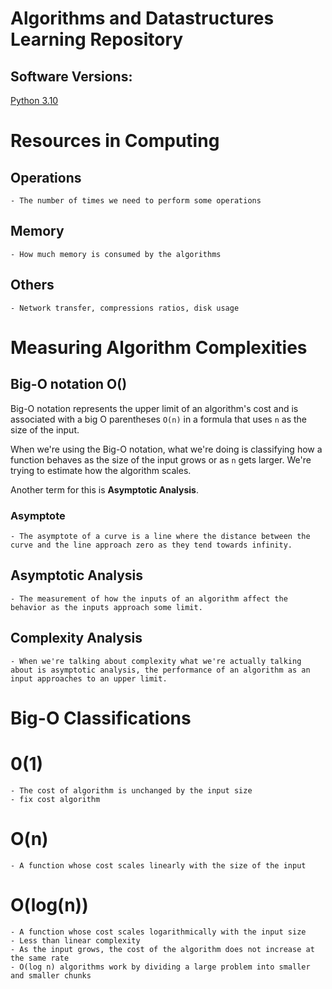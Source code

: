 # Algorithms and Datastructures Learning Repository

## Software Versions:

[Python 3.10](https://docs.python.org/3/)

# Resources in Computing

## Operations

    - The number of times we need to perform some operations

## Memory

    - How much memory is consumed by the algorithms

## Others

    - Network transfer, compressions ratios, disk usage

# Measuring Algorithm Complexities

## Big-O notation O()

Big-O notation represents the upper limit of an algorithm's cost and is associated with a big O parentheses `O(n)` in a formula that uses `n` as the size of the input.

When we're using the Big-O notation, what we're doing is classifying how a function behaves as the size of the input grows or as `n` gets larger. We're trying to estimate how the algorithm scales.

Another term for this is **Asymptotic Analysis**.

### Asymptote

    - The asymptote of a curve is a line where the distance between the curve and the line approach zero as they tend towards infinity.

## Asymptotic Analysis

    - The measurement of how the inputs of an algorithm affect the behavior as the inputs approach some limit.

## Complexity Analysis

    - When we're talking about complexity what we're actually talking about is asymptotic analysis, the performance of an algorithm as an input approaches to an upper limit.

# Big-O Classifications

# 0(1)

    - The cost of algorithm is unchanged by the input size
    - fix cost algorithm

# O(n)

    - A function whose cost scales linearly with the size of the input

# O(log(n))

    - A function whose cost scales logarithmically with the input size
    - Less than linear complexity
    - As the input grows, the cost of the algorithm does not increase at the same rate
    - O(log n) algorithms work by dividing a large problem into smaller and smaller chunks
